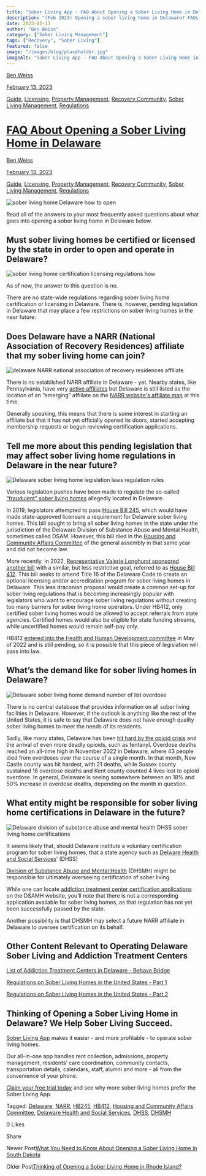 ```yaml
---
title: "Sober Living App - FAQ About Opening a Sober Living Home in Delaware"
description: "(Feb 2023) Opening a sober living home in Delaware? FAQs on regulations, NARR status, HB 412 & high demand for recovery housing. Key insights."
date: 2023-02-13
author: "Ben Weiss"
category: ["Sober Living Management"]
tags: ["Recovery", "Sober Living"]
featured: false
image: "/images/blog/placeholder.jpg"
imageAlt: "Sober Living App - FAQ About Opening a Sober Living Home in Delaware"
---
```


[Ben Weiss](../../../../sober-living-app-blog%EF%B9%96author=5a811b27db7926c296af1851.html)

[February 13, 2023](faq-about-opening-a-sober-living-home-in-delaware.html)

[Guide](../../../category/Guide.html), [Licensing](../../../category/Licensing.html), [Property Management](../../../category/Property+Management.html), [Recovery Community](../../../category/Recovery+Community.html), [Sober Living Management](../../../category/Sober+Living+Management.html), [Regulations](../../../category/Regulations.html)

#  [FAQ About Opening a Sober Living Home in Delaware](faq-about-opening-a-sober-living-home-in-delaware.html)

[Ben Weiss](../../../../sober-living-app-blog%EF%B9%96author=5a811b27db7926c296af1851.html)

[February 13, 2023](faq-about-opening-a-sober-living-home-in-delaware.html)

[Guide](../../../category/Guide.html), [Licensing](../../../category/Licensing.html), [Property Management](../../../category/Property+Management.html), [Recovery Community](../../../category/Recovery+Community.html), [Sober Living Management](../../../category/Sober+Living+Management.html), [Regulations](../../../category/Regulations.html)

![sober living home Delaware how to open](/images/blog/faq-about-opening-a-sober-living-home-in-delaware/Screen_Shot_2023-02-07_at_11.14.53_AM.png)

Read all of the answers to your most frequently asked questions about what goes into opening a sober living home in Delaware below.

## Must sober living homes be certified or licensed by the state in order to open and operate in Delaware?

![sober living home certification licensing regulations how](/images/blog/faq-about-opening-a-sober-living-home-in-delaware/Screen_Shot_2023-02-07_at_11.15.12_AM.png)

As of now, the answer to this question is no. 

There are no state-wide regulations regarding sober living home certification or licensing in Delaware. There is, however, pending legislation in Delaware that may place a few restrictions on sober living homes in the near future. 

## Does Delaware have a NARR (National Association of Recovery Residences) affiliate that my sober living home can join? 

![delaware NARR national association of recovery residences affiliate](/images/blog/faq-about-opening-a-sober-living-home-in-delaware/Screen_Shot_2023-02-07_at_10.23.45_AM.png)

There is no established NARR affiliate in Delaware - yet. Nearby states, like Pennsylvania, have very [active affiliates](https://www.parronline.org/) but Delaware is still listed as the location of an “emerging” affiliate on the [NARR website's affiliate map](https://narronline.org/) at this time. 

Generally speaking, this means that there is some interest in starting an affiliate but that it has not yet officially opened its doors, started accepting membership requests or begun reviewing certification applications. 

## Tell me more about this pending legislation that  may affect sober living home regulations in Delaware in the near future?

![Delaware sober living home legislation laws regulation rules](/images/blog/faq-about-opening-a-sober-living-home-in-delaware/Screen_Shot_2023-02-07_at_11.11.31_AM.png)

Various legislation pushes have been made to regulate the so-called [“fraudulent” sober living homes](https://www.wdel.com/news/fraudulent-sober-living-homes-in-delaware-the-target-of-proposed-legislation/article_21e6886a-9697-11e9-9bdf-5b31ddccfc08.html) allegedly located in Delaware. 

In 2019, legislators attempted to pass [House Bill 245](https://legis.delaware.gov/BillDetail?LegislationId=47798), which would have made state-approved licensure a requirement for Delaware sober living homes. This bill sought to bring all sober living homes in the state under the jurisdiction of the Delaware Division of Substance Abuse and Mental Health, sometimes called DSAM. However, this bill died in the [Housing and Community Affairs Committee](https://legis.delaware.gov/CommitteeDetail/504) of the general assembly in that same year and did not become law. 

More recently, in 2022, [Representative Valerie Longhurst sponsored another bill](https://bluedelaware.com/2022/05/26/house-bill-would-establish-standards-for-addiction-recovery-homes/) with a similar, but less restrictive goal, referred to as [House Bill 412](https://legis.delaware.gov/json/BillDetail/GenerateHtmlDocument?legislationId=109517&legislationTypeId=1&docTypeId=2&legislationName=HB421). This bill seeks to amend Title 16 of the Delaware Code to create an optional licensing and/or accreditation program for sober living homes in Delaware. This less draconian proposal would create a common set-up for sober living regulations that is becoming increasingly popular with legislators who want to encourage sober living regulations without creating too many barriers for sober living home operators.  Under HB412, only certified sober living homes would be allowed to accept referrals from state agencies. Certified homes would also be eligible for state funding streams, while uncertified homes would remain self-pay only. 

HB412 [entered into the Health and Human Development committee](https://fastdemocracy.com/bill-search/de/151/bills/DEB00004717/) in May of 2022 and is still pending, so it is possible that this piece of legislation will pass into law. 

## What’s the demand like for sober living homes in Delaware? 

![Delaware sober living home demand number of list overdose](/images/blog/faq-about-opening-a-sober-living-home-in-delaware/Screen_Shot_2023-02-07_at_11.12.44_AM.png)

There is no central database that provides information on all sober living facilities in Delaware. However, if the outlook is anything like the rest of the United States, it is safe to say that Delaware does not have enough quality sober living homes to meet the needs of its residents. 

Sadly, like many states, Delaware has been [hit hard by the opioid crisis](https://news.delaware.gov/2022/12/08/suspected-overdose-deaths-for-november-in-delaware-set-monthly-high-total/) and the arrival of even more deadly opioids, such as fentanyl. Overdose deaths reached an all-time high in November 2022 in Delaware, where 43 people died from overdoses over the course of a single month. In that month, New Castle county was hit hardest, with 21 deaths, while Sussex county sustained 18 overdose deaths and Kent county counted 4 lives lost to opioid overdose. In general, Delaware is seeing somewhere between an 18% and 50% increase in overdose deaths, depending on the month in question.  

## What entity might be responsible for sober living home certifications in Delaware in the future? 

![Delaware division of substance abuse and mental health DHSS sober living home certifications](/images/blog/faq-about-opening-a-sober-living-home-in-delaware/Screen_Shot_2023-02-07_at_11.12.08_AM.png)

It seems likely that, should Delaware institute a voluntary certification program for sober living homes, that a state agency such as [Delware Health and Social Services](https://dhss.delaware.gov/dhss/index.html)’ (DHSS)

[Division of Substance Abuse and Mental Health](https://dhss.delaware.gov/dhss/dsamh/) (DHSMH) might be responsible for ultimately overseeing certification of sober living.   

While one can locate [addiction treatment center certification applications](https://dhss.delaware.gov/dsamh/regs.html) on the DSAMH website, you’ll note that there is not a corresponding application available for sober living homes, as that regulation has not yet been successfully passed by the state. 

Another possibility is that DHSMH may select a future NARR affiliate in Delaware to oversee certification on its behalf. 

## Other Content Relevant to Operating Delaware Sober Living and Addiction Treatment Centers

[List of Addiction Treatment Centers in Delaware - Behave Bridge](https://bridge.behavehealth.com/rehabs/delaware)

[Regulations on Sober Living Homes in the United States - Part 1 ](../../../2021/8/3/understanding-national-regulations-on-sober-living-homes-in-the-united-states-part-1.html)

[Regulations on Sober Living Homes in the United States - Part 2](../../../2021/8/17/understanding-national-regulations-on-sober-living-homes-in-the-united-states-part-2.html)

## Thinking of Opening a Sober Living Home in Delaware? We Help Sober Living Succeed. 

[Sober Living App](../../../../index.html) makes it easier - and more profitable - to operate sober living homes. 

Our all-in-one app handles rent collection, admissions, property management, residents’ care coordination, community contacts, transportation details, calendars, staff, alumni and more - all from the convenience of your phone.  

[Claim your free trial today](https://behavehealth.com/get-started) and see why more sober living homes prefer the Sober Living App.

Tagged: [Delaware](../../../tag/Delaware.html), [NARR](../../../tag/NARR.html), [HB245](../../../tag/HB245.html), [HB412](../../../tag/HB412.html), [Housing and Community Affairs Committee](../../../tag/Housing+and+Community+Affairs+Committee.html), [Delaware Health and Social Services](../../../tag/Delaware+Health+and+Social+Services.html), [DHSS](../../../tag/DHSS.html), [DHSMH](../../../tag/DHSMH.html)

0 Likes

Share

Newer Post[What You Need to Know About Opening a Sober Living Home in South Dakota](../14/what-you-need-to-know-about-opening-a-sober-living-home-in-south-dakota.html)

Older Post[Thinking of Opening a Sober Living Home in Rhode Island? ](../7/thinking-of-opening-a-sober-living-home-in-rhode-islandnbsp.html)